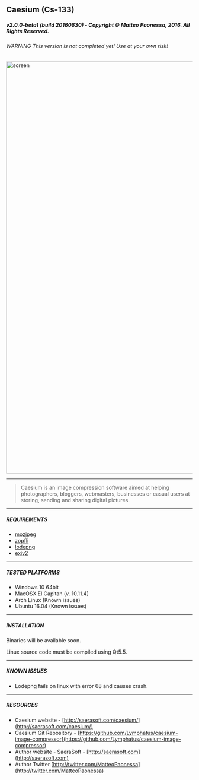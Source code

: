 ## Caesium (Cs-133)
##### v2.0.0-beta1 (build 20160630) - Copyright &copy; Matteo Paonessa, 2016. All Rights Reserved.
###### WARNING This version is not completed yet! Use at your own risk!

<img width="1111" alt="screen" src="https://cloud.githubusercontent.com/assets/12133996/15804910/c59544d4-2b19-11e6-97d3-ac36d6373889.png">

----------

> Caesium is an image compression software aimed at helping photographers, bloggers, webmasters, businesses or casual users at storing, sending and sharing digital pictures.

----------

##### REQUIREMENTS
* [mozjpeg](https://github.com/mozilla/mozjpeg)
* [zopfli](https://github.com/google/zopfli)
* [lodepng](https://github.com/lvandeve/lodepng)
* [exiv2](http://www.exiv2.org/)

----------

##### TESTED PLATFORMS
* Windows 10 64bit
* MacOSX El Capitan (v. 10.11.4)
* Arch Linux (Known issues)
* Ubuntu 16.04 (Known issues)

----------

##### INSTALLATION
Binaries will be available soon.

Linux source code must be compiled using Qt5.5.

----------

##### KNOWN ISSUES
* Lodepng fails on linux with error 68 and causes crash.

----------

##### RESOURCES
* Caesium website - [http://saerasoft.com/caesium/](http://saerasoft.com/caesium/)
* Caesium Git Repository - [https://github.com/Lymphatus/caesium-image-compressor](https://github.com/Lymphatus/caesium-image-compressor)
* Author website - SaeraSoft - [http://saerasoft.com](http://saerasoft.com)
* Author Twitter [http://twitter.com/MatteoPaonessa](http://twitter.com/MatteoPaonessa)
